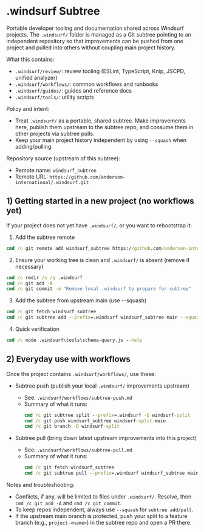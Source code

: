 # .windsurf Subtree

Portable developer tooling and documentation shared across Windsurf projects. The `.windsurf/` folder is managed as a Git subtree pointing to an independent repository so that improvements can be pushed from one project and pulled into others without coupling main project history.

What this contains:
- `.windsurf/review/`: review tooling (ESLint, TypeScript, Knip, JSCPD, unified analyzer)
- `.windsurf/workflows/`: common workflows and runbooks
- `.windsurf/guides/`: guides and reference docs
- `.windsurf/tools/`: utility scripts

Policy and intent:
- Treat `.windsurf/` as a portable, shared subtree. Make improvements here, publish them upstream to the subtree repo, and consume them in other projects via subtree pulls.
- Keep your main project history independent by using `--squash` when adding/pulling.

Repository source (upstream of this subtree):
- Remote name: `windsurf_subtree`
- Remote URL: `https://github.com/anderson-international/.windsurf.git`

## 1) Getting started in a new project (no workflows yet)

If your project does not yet have `.windsurf/`, or you want to rebootstrap it:

1. Add the subtree remote
```cmd
cmd /c git remote add windsurf_subtree https://github.com/anderson-international/.windsurf.git
```

2. Ensure your working tree is clean and `.windsurf/` is absent (remove if necessary)
```cmd
cmd /c rmdir /s /q .windsurf
cmd /c git add -A
cmd /c git commit -m "Remove local .windsurf to prepare for subtree"
```

3. Add the subtree from upstream main (use --squash)
```cmd
cmd /c git fetch windsurf_subtree
cmd /c git subtree add --prefix=.windsurf windsurf_subtree main --squash
```

4. Quick verification
```cmd
cmd /c node .windsurf\tools\schema-query.js --help
```

## 2) Everyday use with workflows

Once the project contains `.windsurf/workflows/`, use these:

- Subtree push (publish your local `.windsurf/` improvements upstream)
  - See: `.windsurf/workflows/subtree-push.md`
  - Summary of what it runs:
    ```cmd
    cmd /c git subtree split --prefix=.windsurf -b windsurf-split
    cmd /c git push windsurf_subtree windsurf-split:main
    cmd /c git branch -D windsurf-split
    ```

- Subtree pull (bring down latest upstream improvements into this project)
  - See: `.windsurf/workflows/subtree-pull.md`
  - Summary of what it runs:
    ```cmd
    cmd /c git fetch windsurf_subtree
    cmd /c git subtree pull --prefix=.windsurf windsurf_subtree main --squash
    ```

Notes and troubleshooting:
- Conflicts, if any, will be limited to files under `.windsurf/`. Resolve, then `cmd /c git add -A` and `cmd /c git commit`.
- To keep repos independent, always use `--squash` for `subtree add/pull`.
- If the upstream main branch is protected, push your split to a feature branch (e.g., `project-<name>`) in the subtree repo and open a PR there.
